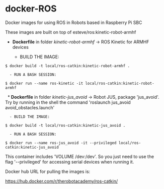 
# docker-ROS
Docker images for using  ROS in Robots based in Raspberry Pi SBC

These images are built on top of esteve/ros:kinetic-robot-armhf

   * **Dockerfile** in folder *kinetic-robot-armhf* -> ROS Kinetic for ARMHF devices

      - BUILD THE IMAGE:
```
$ docker build -t local/ros-catkin:kinetic-robot-armhf .
```
      - RUN A BASH SESSION:
```
$ docker run --name ros-kinetic -it local/ros-catkin:kinetic-robot-armhf
```

   * **Dockerfile** in folder *kinetic-jus_avoid* -> Robot JUS, package 'jus_avoid'. Try by running in the shell the command 'roslaunch jus_avoid avoid_obstacles.launch'


      - BUILD THE IMAGE:
```
$ docker build -t local/ros-catkin:kinetic-jus_avoid .
```
      - RUN A BASH SESSION:
```
$ docker run --name ros-jus_avoid -it --privileged local/ros-catkin:kinetic-jus_avoid
```
This container includes 'VOLUME /dev:/dev'. So you just need to use the flag '--privileged' for accessing serial devices when running it.

Docker hub URL for pulling the images is:

https://hub.docker.com/r/therobotacademy/ros-catkin/
